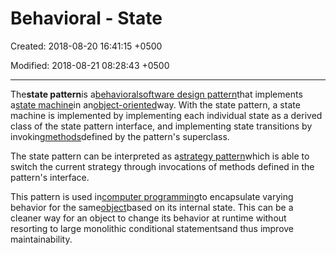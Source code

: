 # Behavioral - State

Created: 2018-08-20 16:41:15 +0500

Modified: 2018-08-21 08:28:43 +0500

---

The**state pattern**is a[behavioral](https://en.wikipedia.org/wiki/Behavioral_pattern)[software design pattern](https://en.wikipedia.org/wiki/Software_design_pattern)that implements a[state machine](https://en.wikipedia.org/wiki/State_machine)in an[object-oriented](https://en.wikipedia.org/wiki/Object-oriented)way. With the state pattern, a state machine is implemented by implementing each individual state as a derived class of the state pattern interface, and implementing state transitions by invoking[methods](https://en.wikipedia.org/wiki/Method_(computer_programming))defined by the pattern's superclass.



The state pattern can be interpreted as a[strategy pattern](https://en.wikipedia.org/wiki/Strategy_pattern)which is able to switch the current strategy through invocations of methods defined in the pattern's interface.



This pattern is used in[computer programming](https://en.wikipedia.org/wiki/Computer_programming)to encapsulate varying behavior for the same[object](https://en.wikipedia.org/wiki/Object_(computer_science))based on its internal state. This can be a cleaner way for an object to change its behavior at runtime without resorting to large monolithic conditional statementsand thus improve maintainability.
